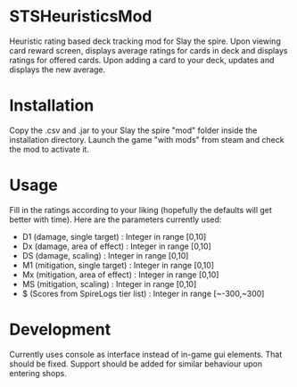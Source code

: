 # STSHeuristicsMod
 Heuristic rating based deck tracking mod for Slay the spire. 
 Upon viewing card reward screen, displays average ratings for cards in deck and displays ratings for offered cards.
 Upon adding a card to your deck, updates and displays the new average.
 
# Installation
Copy the .csv and .jar to your Slay the spire "mod" folder inside the installation directory. 
Launch the game "with mods" from steam and check the mod to activate it.

# Usage
Fill in the ratings according to your liking (hopefully the defaults will get better with time). Here are the parameters currently used:  

* D1 (damage, single target) : Integer in range [0,10]
* Dx (damage, area of effect) : Integer in range [0,10]
* DS (damage, scaling) : Integer in range [0,10]
* M1 (mitigation, single target) : Integer in range [0,10]
* Mx (mitigation, area of effect) : Integer in range [0,10]
* MS (mitigation, scaling) : Integer in range [0,10]
* $ (Scores from SpireLogs tier list) : Integer in range [~-300,~300]

# Development
Currently uses console as interface instead of in-game gui elements. That should be fixed.
Support should be added for similar behaviour upon entering shops.
